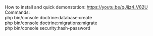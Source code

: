 
How to install and quick demonstation: https://youtu.be/qJijz4_V82U <br>
Commands: <br>
php bin/console doctrine:database:create <br>
php bin/console doctrine:migrations:migrate <br>
php bin/console security:hash-password
